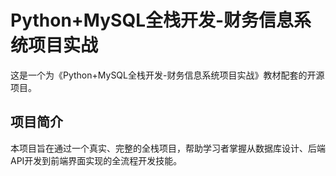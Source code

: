 # Python+MySQL全栈开发-财务信息系统项目实战
这是一个为《Python+MySQL全栈开发-财务信息系统项目实战》教材配套的开源项目。

## 项目简介

本项目旨在通过一个真实、完整的全栈项目，帮助学习者掌握从数据库设计、后端API开发到前端界面实现的全流程开发技能。

